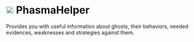 # <img src="core\data\slogo.ico" alt="logo" width="20"/> PhasmaHelper

Provides you with useful information about ghosts, their behaviors, 
needed evidences, weaknesses and strategies against them.
